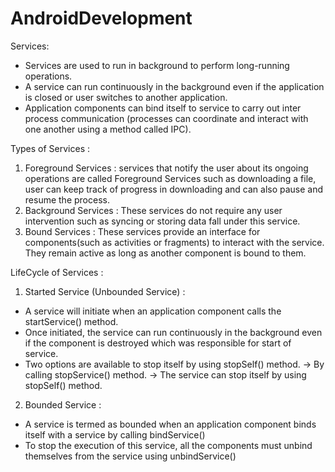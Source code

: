 # AndroidDevelopment
Services:

- Services are used to run in background to perform long-running operations.
- A service can run continuously in the background even if the application is closed or user switches to another application.
- Application components can bind itself to service to carry out inter process communication (processes can coordinate and interact with one another using a method called IPC).

Types of Services :

1. Foreground Services :
    services that notify the user about its ongoing operations are called Foreground Services such as downloading a file, user can keep track of progress in downloading and can also pause and resume the process.
2. Background Services :
    These services do not require any user intervention such as syncing or storing data fall under this service.
3. Bound Services :
    These services provide an interface for components(such as activities or fragments) to interact with the service. They remain active as long as another component is bound to them.

LifeCycle of Services :

1. Started Service (Unbounded Service) :
- A service will initiate when an application component calls the startService() method.
- Once initiated, the service can run continuously in the background even if the component is destroyed which was responsible for start of service.
- Two options are available to stop itself by using stopSelf() method.
    -> By calling stopService() method.
    -> The service can stop itself by using stopSelf() method.

2. Bounded Service :
- A service is termed as bounded when an application component binds itself with a service by calling bindService()
- To stop the execution of this service, all the components must unbind themselves from the service using unbindService()
